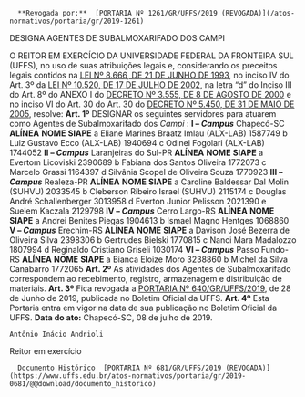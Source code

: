       **Revogada por:**  [PORTARIA Nº 1261/GR/UFFS/2019 (REVOGADA)](/atos-normativos/portaria/gr/2019-1261) 

   DESIGNA AGENTES DE SUBALMOXARIFADO DOS CAMPI  

 O REITOR EM EXERCÍCIO DA UNIVERSIDADE FEDERAL DA FRONTEIRA SUL (UFFS), no uso de suas atribuições legais e, considerando os preceitos legais contidos na [LEI Nº 8.666, DE 21 DE JUNHO DE 1993](http://www.planalto.gov.br/ccivil_03/leis/l8666cons.htm), no inciso IV do Art. 3º da [LEI Nº 10.520, DE 17 DE JULHO DE 2002](http://www.planalto.gov.br/ccivil_03/leis/2002/L10520.htm), na letra “d” do Inciso III do Art. 8º do ANEXO I do [DECRETO Nº 3.555, DE 8 DE AGOSTO DE 2000](http://www.planalto.gov.br/ccivil_03/decreto/D3555.htm) e no inciso VI do Art. 30 do Art. 30 do [DECRETO Nº 5.450, DE 31 DE MAIO DE 2005](http://www.planalto.gov.br/ccivil_03/_Ato2004-2006/2005/Decreto/D5450.htm), resolve:   **Art. 1º**  DESIGNAR os seguintes servidores para atuarem como Agentes de Subalmoxarifado dos *Campi* : **I – *Campus***  Chapecó-SC     **ALÍNEA**   **NOME**   **SIAPE**     a   Eliane Marines Braatz Imlau (ALX-LAB)   1587749     b   Luiz Gustavo Ecco (ALX-LAB)   1940694     c   Odinei Fogolari (ALX-LAB)   1744052     **II – *Campus***  Laranjeiras do Sul-PR     **ALÍNEA**   **NOME**   **SIAPE**     a   Evertom Licoviski   2390689     b   Fabiana dos Santos Oliveira   1772073     c   Marcelo Grassi   1164397     d   Silvânia Scopel de Oliveira Souza   1770923     **III – *Campus***  Realeza-PR     **ALÍNEA**   **NOME**   **SIAPE**     a   Caroline Baldessar Dal Molin (SUHVU)   2033545     b   Cleberson Ribeiro Israel (SUHVU)   2115174     c   Douglas André Schallenberger   3013958     d   Everton Junior Pelisson   2021390     e   Suelem Kaczala   2129798     **IV – *Campus***  Cerro Largo-RS     **ALÍNEA**   **NOME**   **SIAPE**     a   Andrei Benites Piegas   1904613     b   Ismael Magno Hentges   1068860     **V – *Campus***  Erechim-RS     **ALÍNEA**   **NOME**   **SIAPE**     a   Davison José Bezerra de Oliveira Silva   2398306     b   Gertrudes Bielski   1770815     c   Nanci Mara Madalozzo   1807994     d   Reginaldo Cristiano Griseli   1030174     **VI – *Campus***  Passo Fundo-RS     **ALÍNEA**   **NOME**   **SIAPE**     a   Bianca Eloize Moro   3238860     b   Michel da Silva Canabarro   1772065       **Art. 2º**  As atividades dos Agentes de Subalmoxarifado correspondem ao recebimento, registro, armazenagem e distribuição de materiais.   **Art. 3º**  Fica revogada a [PORTARIA Nº 640/GR/UFFS/2019](https://www.uffs.edu.br/atos-normativos/portaria/gr/2019-0640), de 28 de Junho de 2019, publicada no Boletim Oficial da UFFS.   **Art. 4º**  Esta Portaria entra em vigor na data de sua publicação no Boletim Oficial da UFFS.        **Data do ato:** Chapecó-SC, 08 de julho de 2019.   
 

    Antônio Inácio Andrioli   
 Reitor em exercício 

      Documento Histórico  [PORTARIA Nº 681/GR/UFFS/2019 (REVOGADA)](https://www.uffs.edu.br/atos-normativos/portaria/gr/2019-0681/@@download/documento_historico)     
      